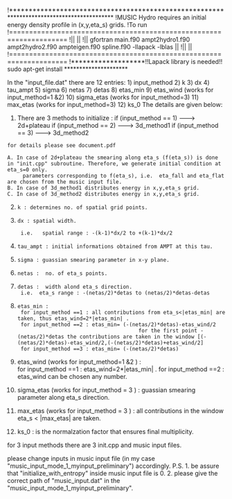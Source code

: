 
!******************************************************************************************
!MUSIC Hydro requires an initial energy density profile in (x,y,eta_s) grids.
!To run  
!====================================================================
!||                                                                                                                                                      ||
!|| gfortran main.f90 ampt2hydro1.f90 ampt2hydro2.f90 ampteigen.f90 spline.f90 -llapack -lblas  ||
!||                                                                                                                                                      ||
!====================================================================
!*******************!!Lapack library is needed!! sudo apt-get install *********************


In the "input_file.dat" there are 12 entries:
    1) input_method
    2) k 
    3) dx
    4) tau_ampt
    5) sigma
    6) netas
    7) detas
    8) etas_min 
    9) etas_wind (works for input_method=1 &2)
  10) sigma_etas (works for input_method=3)
  11) max_etas  (works for input_method=3)
  12) ks_0 
The details are given below:

1)    There are 3 methods to initialize :
	if (input_method == 1) ---> 2d+plateau
	if (input_method == 2) ---> 3d_method1
	if (input_method == 3) ---> 3d_method2

	for details please see document.pdf

	A. In case of 2d+plateau the smearing along eta_s (f(eta_s)) is done in "init.cpp" subroutine. Therefore, we generate initial condition at eta_s=0 only.
	     parameters corresponding to f(eta_s), i.e.  eta_fall and eta_flat are chosen from the music input file.
	B. In case of 3d_method1 distributes energy in x,y,eta_s grid.
	C. In case of 3d_method2 distributes energy in x,y,eta_s grid.
	
2)     k : determines no. of spatial grid points.
3)     dx : spatial width.

        i.e.   spatial range : -(k-1)*dx/2 to +(k-1)*dx/2
        
4)     tau_ampt : initial informations obtained from AMPT at this tau.
5)     sigma : guassian smearing parameter in x-y plane.
6)     netas :  no. of eta_s points.
7)     detas :  width alond eta_s direction.
        i.e.  eta_s range : -(netas/2)*detas to (netas/2)*detas-detas
        
8)     etas_min : 
        for input_method ==1 : all contributions from eta_s<|etas_min| are taken, thus etas_wind=2*|etas_min| .
        for input_method ==2 : etas_min= (-(netas/2)*detas)-etas_wind/2
                                              for the first point -(netas/2)*detas the contributions are taken in the window [(-(netas/2)*detas)-etas_wind/2,(-(netas/2)*detas)+etas_wind/2]
        for input_method ==3 : etas_min= (-(netas/2)*detas)            
                              
9)    etas_wind (works for input_method=1 &2 ) :     
       for input_method ==1 :  etas_wind=2*|etas_min| . 
       for input_method ==2 :  etas_wind can be chosen any number.  
         
                                                
10)  sigma_etas (works for input_method = 3 ) : guassian smearing parameter along eta_s direction.
11)  max_etas (works for input_method = 3 ) : all contributions in the window eta_s < |max_etas| are taken.
12)  ks_0 : is the normalzation factor that ensures final multiplicity.

for 3 input methods there are 3 init.cpp and music input files.

please change inputs in music input file (in my case "music_input_mode_1_myinput_preliminary") accordingly.
P.S. 1. be assure that "initialize_with_entropy" inside music input file is 0.
       2. please give the correct path of "music_input.dat" in the "music_input_mode_1_myinput_preliminary".

